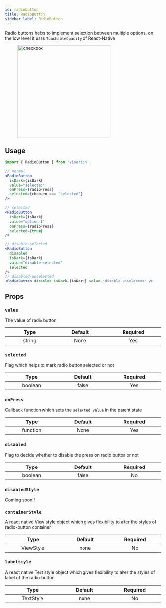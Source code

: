 ```yaml
---
id: radiobutton
title: RadioButton
sidebar_label: RadioButton
---
```


Radio buttons helps to implement selection between multiple options, on the low level it uses `TouchableOpacity` of React-Native

<div className="image-horizontal-preview">
    <figure>
      <img src="/super/img/radio.png" alt="checkbox" width="300"/>
    </figure>
</div>

## Usage

```jsx
import { RadioButton } from 'viserion';

// normal
<RadioButton
  isDark={isDark}
  value="selected"
  onPress={radioPress}
  selected={choosen === 'selected'}
/>

// selected
<RadioButton
  isDark={isDark}
  value="option-1"
  onPress={radioPress}
  selected={true}
/>

// disable-selected
<RadioButton
  disabled
  isDark={isDark}
  value="disable-selected"
  selected
/>
// disabled-unselected
<RadioButton disabled isDark={isDark} value="disable-unselected" />

```

## Props

### `value`

The value of radio button

|           Type            |        Default        |        Required        |
| :-----------------------: | :-------------------: | :--------------------: |
| string <img width="500"/> |  None <img width="500"/> | Yes <img width="500"/> |

### `selected`

Flag which helps to mark radio button selected or not

|            Type            |         Default          |        Required        |
| :------------------------: | :----------------------: | :--------------------: |
| boolean <img width="500"/> | false <img width="500"/> | Yes <img width="500"/> |

### `onPress`

Callback function which sets the `selected value` in the parent state

|            Type             |        Default         |        Required        |
| :-------------------------: | :--------------------: | :--------------------: |
| function <img width="500"/> | None<img width="500"/> | Yes <img width="500"/> |



### `disabled`

Flag to decide whether to disable the press on radio button or not

|            Type            |         Default          |       Required        |
| :------------------------: | :----------------------: | :-------------------: |
| boolean <img width="500"/> | false <img width="500"/> | No <img width="500"/> |

### `disabledStyle`

Coming soon!!

### `containerStyle`

A react native View style object which gives flexibility to alter the styles of radio-button container

|             Type             |         Default         |       Required        |
| :--------------------------: | :---------------------: | :-------------------: |
| ViewStyle <img width="500"/> | none <img width="500"/> | No <img width="500"/> |


### `labelStyle`

A react native Text style object which gives flexibility to alter the styles of label of the radio-button

|             Type             |         Default         |       Required        |
| :--------------------------: | :---------------------: | :-------------------: |
| TextStyle <img width="500"/> | none <img width="500"/> | No <img width="500"/> |
